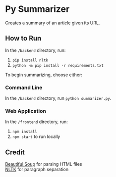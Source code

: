# Py Summarizer

Creates a summary of an article given its URL.

## How to Run

In the `/backend` directory, run:

1. `pip install nltk`
2. `python -m pip install -r requirements.txt`

To begin summarizing, choose either:

### Command Line

In the `/backend` directory, run `python summarizer.py`.

### Web Application

In the `/frontend` directory, run:

1. `npm install`
2. `npm start` to run locally

## Credit

[Beautiful Soup](https://www.crummy.com/software/BeautifulSoup/) for parsing HTML files  
[NLTK](https://www.nltk.org/) for paragraph separation
